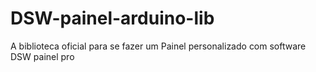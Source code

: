 # DSW-painel-arduino-lib
A biblioteca oficial para se fazer um Painel personalizado com software DSW painel pro
